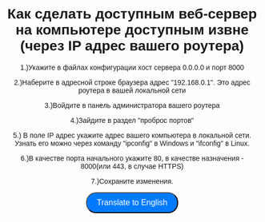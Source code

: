 <!DOCTYPE html>
<html lang="en">
<head>
<meta charset="UTF-8">
<meta name="viewport" content="width=device-width, initial-scale=1.0">
<title>Как сделать доступным веб-сервер на компьютере извне</title>
<style>
body {
    font-family: Arial, sans-serif;
    text-align: center;
}
button {
    border-radius: 20px;
    padding: 10px 20px;
    background-color: #007bff;
    color: white;
    font-size: 16px;
    cursor: pointer;
}
</style>
</head>
<body>
<h1>Как сделать доступным веб-сервер на компьютере доступным извне (через IP адрес вашего роутера)</h1>
<p>1.)Укажите в файлах конфигурации хост сервера 0.0.0.0 и  порт 8000</p>
<p>2.)Наберите в адресной строке браузера адрес "192.168.0.1". Это адрес роутера в вашей локальной сети</p>
<p>3.)Войдите в панель администратора вашего роутера</p>
<p>4.)Зайдите в раздел "проброс портов"</p>
<p>5.) В поле IP адрес укажите адрес вашего компьютера в локальной сети. Узнать его можно через команду "ipconfig" в Windows и "ifconfig" в Linux.</p>
<p>6.)В качестве порта начального укажите 80, в качестве назначения - 8000(или 443, в случае HTTPS)</p>
<p>7.)Сохраните изменения.</p>
<button id="translateButton">Translate to English</button>

<script>
document.getElementById("translateButton").addEventListener("click", function() {
    document.getElementsByTagName("h1")[0].innerText = "How to make a web server on your computer accessible from outside";
    document.getElementsByTagName("button")[0].innerText = "Назад";
    document.getElementsByTagName("button")[0].id = "backButton";
    document.getElementById("backButton").addEventListener("click", function() {
        location.reload();
    });
});
</script>
</body>
</html>
